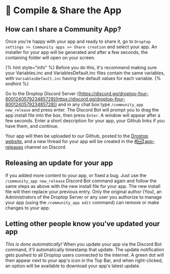 # 🏁 Compile & Share the App

## How can I share a Community App?

Once you're happy with your app and ready to share it, go to `Droptop settings >> Community apps >> Share creation` and select your app. An installer for your app will be generated and after a few seconds, the containing folder will open on your screen.&#x20;

{% hint style="info" %}
Before you do this, it's recommend making sure your Variables.inc and VariablesDefault.inc files contain the same variables, with `VariablesDefault.inc` having the default values for each variable.
{% endhint %}

Go to the Droptop Discord Server ([https://discord.gg/droptop-four-800124057923485728](https://discord.gg/droptop-four-800124057923485728)) and in any chat box type `/community_app new_release` and press enter. The Discord Bot will prompt you to drag the app install file into the box, then press `Enter`. A window will appear after a few seconds. Enter a short description for your app, your Github links if you have them, and continue.

Your app will then be uploaded to our Github, posted to the [Droptop website](https://droptopfour.com/community-apps), and a new thread for your app will be created in the [#🆕╏app-releases](https://discord.gg/droptop-four-800124057923485728) channel on Discord.

## Releasing an update for your app

If you added more content to your app, or fixed a bug. Just use the `/community_app new_release` Discord Bot command again and follow the same steps as above with the new install file for your app. The new install file will then replace your previous entry. Only the original author (You), an Administrators of the Droptop Server or any user you authorize to manage your app (using the `/community_app edit` command) can remove or make changes to your app.

## Letting other people know you've updated your app

_This is done automatically!_ When you update your app via the Discord Bot command, it'll automatically timestamp that update. The update notification gets pushed to all Droptop users connected to the internet. A green dot will then appear next to your app's icon in the Top Bar, and when right-clicked, an option will be available to download your app's latest update.
